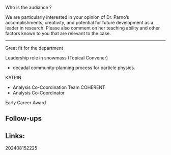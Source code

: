 
Who is the audiance ?


We are particularly interested in your opinion of Dr. Parno’s accomplishments, creativity, and potential for future development as a leader in research. Please also comment on her teaching ability and other factors known to you that are relevant to the case.

--------

Great fit for the department 


Leadership role in snowmass (Topical Convener)
- decadal community-planning process for particle physics.

KATRIN
- Analysis Co-Coordination Team
COHERENT
- Analysis Co-Coordinator


Early Career Award

## Follow-ups


## Links: 



202408152225
